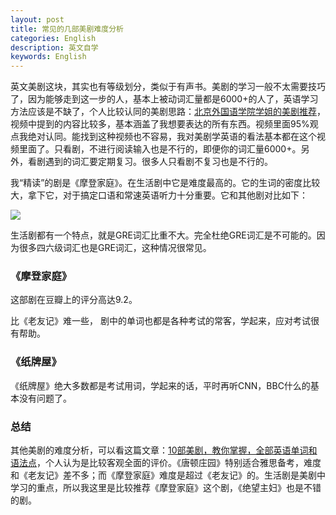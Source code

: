 ```yaml
---
layout: post
title: 常见的几部美剧难度分析
categories: English
description: 英文自学
keywords: English
---
```


英文美剧这块，其实也有等级划分，类似于有声书。美剧的学习一般不太需要技巧了，因为能够走到这一步的人，基本上被动词汇量都是6000+的人了，英语学习方法应该是不缺了，个人比较认同的美剧思路：[北京外国语学院学姐的美剧推荐](https://www.bilibili.com/video/BV1xM4y1K7M7)，视频中提到的内容比较多，基本涵盖了我想要表达的所有东西。视频里面95%观点我绝对认同。能找到这种视频也不容易，我对美剧学英语的看法基本都在这个视频里面了。只看剧，不进行阅读输入也是不行的，即便你的词汇量6000+。另外，看剧遇到的词汇要定期复习。很多人只看剧不复习也是不行的。

我“精读”的剧是《摩登家庭》。在生活剧中它是难度最高的。它的生词的密度比较大，拿下它，对于搞定口语和常速英语听力十分重要。它和其他剧对比如下：

<img src="https://cs-cn.top//images/posts/dancimidu83825.png"/>

生活剧都有一个特点，就是GRE词汇比重不大。完全杜绝GRE词汇是不可能的。因为很多四六级词汇也是GRE词汇，这种情况很常见。

### 《摩登家庭》

这部剧在豆瓣上的评分高达9.2。

 比《老友记》难一些， 剧中的单词也都是各种考试的常客，学起来，应对考试很有帮助。

### 《纸牌屋》

《纸牌屋》绝大多数都是考试用词，学起来的话，平时再听CNN，BBC什么的基本没有问题了。



### 总结

其他美剧的难度分析，可以看这篇文章：[10部美剧，教你掌握，全部英语单词和语法点](http://www.360doc6.net/wxarticlenew/628493588.html)，个人认为是比较客观全面的评价。《唐顿庄园》特别适合雅思备考，难度和《老友记》差不多；而《摩登家庭》难度是超过《老友记》的。生活剧是美剧中学习的重点，所以我这里是比较推荐《摩登家庭》这个剧，《绝望主妇》也是不错的剧。